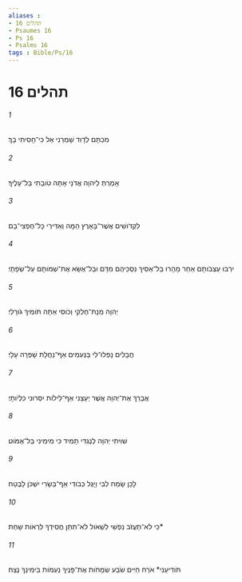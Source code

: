 ```yaml
---
aliases : 
- תהלים 16
- Psaumes 16
- Ps 16
- Psalms 16
tags : Bible/Ps/16
---
```


# תהלים 16

###### 1
מִכְתָּם לְדָוִד שָׁמְרֵנִי אֵל כִּי־חָסִיתִי בָךְ׃
###### 2
אָמַרְתְּ לַיהוָה אֲדֹנָי אָתָּה טֹובָתִי בַּל־עָלֶיךָ׃
###### 3
לִקְדֹושִׁים אֲשֶׁר־בָּאָרֶץ הֵמָּה וְאַדִּירֵי כָּל־חֶפְצִי־בָם׃
###### 4
יִרְבּוּ עַצְּבֹותָם אַחֵר מָהָרוּ בַּל־אַסִּיךְ נִסְכֵּיהֶם מִדָּם וּבַל־אֶשָּׂא אֶת־שְׁמֹותָם עַל־שְׂפָתָי׃
###### 5
יְהוָה מְנָת־חֶלְקִי וְכֹוסִי אַתָּה תֹּומִיךְ גֹּורָלִי׃
###### 6
חֲבָלִים נָפְלוּ־לִי בַּנְּעִמִים אַף־נַחֲלָת שָׁפְרָה עָלָי׃
###### 7
אֲבָרֵךְ אֶת־יְהוָה אֲשֶׁר יְעָצָנִי אַף־לֵילֹות יִסְּרוּנִי כִלְיֹותָי׃
###### 8
שִׁוִּיתִי יְהוָה לְנֶגְדִּי תָמִיד כִּי מִימִינִי בַּל־אֶמֹּוט׃
###### 9
לָכֵן שָׂמַח לִבִּי וַיָּגֶל כְּבֹודִי אַף־בְּשָׂרִי יִשְׁכֹּן לָבֶטַח׃
###### 10
כִּי לֹא־תַעֲזֹב נַפְשִׁי לִשְׁאֹול לֹא־תִתֵּן חֲסִידְךָ לִרְאֹות שָׁחַת׃*
###### 11
תֹּודִיעֵנִי* אֹרַח חַיִּים שֹׂבַע שְׂמָחֹות אֶת־פָּנֶיךָ נְעִמֹות בִּימִינְךָ נֶצַח׃

